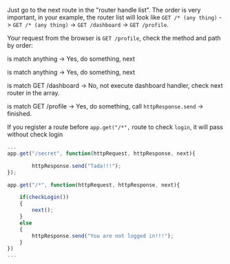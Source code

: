 Just go to the next route in the "router handle list". The order is very important, in your example, the router list will look like
`GET /* (any thing)` -> `GET /* (any thing)` -> `GET /dashboard` -> `GET /profile`.

Your request from the browser is `GET /profile`, check the method and path by order:

is match anything -> Yes, do something, next

is match anything -> Yes, do something, next

is match GET /dashboard -> No, not execute dashboard handler, check next router in the array.


is match GET /profile -> Yes, do something, call `httpResponse.send` -> finished.


If you register a route before `app.get("/*",` route to check `login`, it will pass without check login

```js
...
app.get("/secret", function(httpRequest, httpResponse, next){

        httpResponse.send("Tada!!!");
});

app.get("/*", function(httpRequest, httpResponse, next){

    if(checkLogin())
    {
        next();
    }
    else
    {
        httpResponse.send("You are not logged in!!!");
    }
})
...
```




